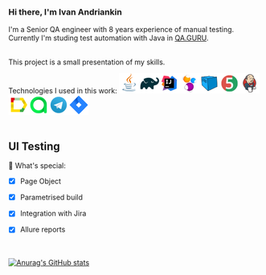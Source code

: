 ### Hi there, I'm Ivan Andriankin

I'm a Senior QA engineer with 8 years experience of manual testing. Currently I'm studing test automation with Java in <a href="https://qa.guru/">QA.GURU</a>.
<br><br>
 
This project is a small presentation of my skills.

Technologies I used in this work:
![This is an image](/icons/Java.png)![This is an image](/icons/Gradle.png)![This is an image](/icons/Intelij_IDEA.png)![This is an image](/icons/Selenide.png)![This is an image](/icons/Selenoid.png)![This is an image](/icons/JUnit5.png)![This is an image](/icons/Jenkins.png)![This is an image](/icons/Allure_Report.png)![This is an image](/icons/AllureTestOps.png)![This is an image](/icons/Telegram.png)![This is an image](/icons/Jira.png)</br></br>


## UI Testing

:triangular_flag_on_post: What's special:

- [x] Page Object
- [x] Parametrised build
- [x] Integration with Jira
- [x] Allure reports


<br><br>
[![Anurag's GitHub stats](https://github-readme-stats.vercel.app/api?username=ivan-andriankin)](https://github.com/ivan-andriankin/Vacancy/github-readme-stats)
